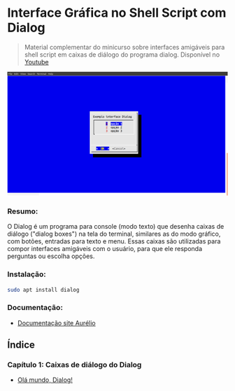 # Interface Gráfica no Shell Script com Dialog

> Material complementar do minicurso sobre interfaces amigáveis para shell script em caixas de diálogo do programa dialog. Disponível no [Youtube](https://www.youtube.com/watch?v=btwfO1NCwXk&list=PLLCFxfe9wkl_JtYB9hEN3Bh_yOnvDu7G5)

![menubox](https://github.com/Dirack/curso-Dialog/blob/master/images/menuBox.png)

### Resumo:

O Dialog é um programa para console (modo texto) que desenha caixas de diálogo ("dialog boxes") na tela do terminal, 
similares as do modo gráfico, com botões, entradas para texto e menu. 
Essas caixas são utilizadas para compor interfaces amigáveis com o usuário, 
para que ele responda perguntas ou escolha opções.

### Instalação:

```sh
sudo apt install dialog
```

### Documentação:

* [Documentação site Aurélio](https://aurelio.net/shell/dialog/)

## Índice

### Capítulo 1: Caixas de diálogo do Dialog

* [Olá mundo, Dialog!](https://github.com/Geofisicando/curso-Dialog/blob/master/exemplos/olaMundoDialog/README.md#ol%C3%A1-mundo-dialog)
